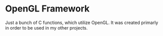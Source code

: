 # OpenGL Framework
Just a bunch of C functions, which utilize OpenGL. It was created primarly in order to be used in my other projects.
